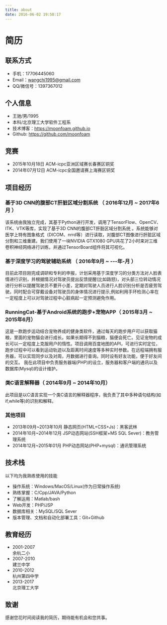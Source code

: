 ```yaml
---
title: about
date: 2016-06-02 19:58:17
---
```

# 简历
## 联系方式

- 手机：17706445060
- Email：wangchi1995@gmail.com
- QQ/微信号：1397367012

## 个人信息

 - 王驰/男/1995 
 - 本科/北京理工大学软件工程系 
 - 技术博客：https://moonfoam.github.io
 - Github: https://github.com/moonfoam

## 竞赛
- 2015年10月18日 ACM-icpc亚洲区域赛长春赛区铜奖
- 2014年07月12日 ACM-icpc全国邀请赛上海赛区铜奖

## 项目经历
### 基于3D CNN的腹部CT肝脏区域分割系统 （ 2016年12月 \~ 2017年6月 ）
该系统由我独立完成，其基于Python进行开发，调用了TensorFlow、OpenCV、ITK、VTK等库，实现了基于3D CNN的腹部CT肝脏区域分割系统 。系统能够对医学上特有图象格式（DICOM、nrrd等）进行读取，对腹部CT图像进行肝脏区域分割和三维重建。我们使用了一块NVIDIA GTX1080 GPU共花了2小时来对三维卷积神经网络进行训练，并通过TensorBoard组件将其可视化。

### 基于深度学习的驾驶辅助系统 （ 2016年9月 \~ ---年-月 ）
目前此项目刚完成调研和专利的申报，计划采用基于深度学习的分类方法对人脸表情进行识别，并根据情况对驾驶员提出反馈提醒(比如路怒)，对头部三位转动情况进行分析以提醒驾驶员不要开小差，定期对驾驶人员进行人脸识别分析是否疲劳驾驶。同时配合可穿戴设备对驾驶员的身体情况进行提示,例如利用手环检测心率在一定程度上可以对驾驶过程中心脏病起一定预测避免作用。

### RunningCat-基于Android系统的跑步+宠物APP（ 2015年3月 \~ 2015年6月）
这是一款跑步运动结合宠物养成的健身类软件，通过每天的跑步用户可以获取猫粮，里面的宠物猫会进行成长。如果长期得不到猫粮，猫便会死亡。见证宠物的成长可以一定程度上克服用户的惰性。项目调用百度地图的API，可进行实时定位，跑步过程中可以看到运动轨迹以及距离时间速度等多种实时参数。在远程端拥有服务器，可以实现同步以及对周，月数据进行查询。同时设有好友功能，便于好友间的交互。
我在此项目中负责服务器端(PHP)的设立，服务器和客户端的通讯以及数据库(Mysql)的设计维护。


### 类C语言解释器（ 2014年9月 \~ 2014年10月）
此项目是以C语言实现一个类C语言的解释器程序，我负责了其中多种语句结构(如if,while等)的识别和解释。


### 其他项目

- 2013年09月\~2013年10月 静态网页(HTML+CSS+Js)：黑客武林
- 2014年10月\~2014年12月 JSP动态网站(SSH框架+MS SQL Sever)：教务管理系统
- 2014年12月\~2015年01月 PHP动态网站(PHP+mysql)：通讯管理系统

## 技术栈

以下均为我熟练使用的技能
- 操作系统：Windows/MacOS/Linux(作为日常操作系统)
- 熟练掌握：C/Cpp/JAVA/Python
- 了解运用：Matlab/bash
- Web开发：PHP/JSP
- 数据库相关：MySQL/SQL Sever
- 版本管理、文档和自动化部署工具：Git+Github

## 教育经历
- 2001-2007    
余杭二小
- 2007-2010  
建兰中学
- 2010-2012  
杭州第四中学
- 2013-2017  
北京理工大学

## 致谢
感谢您花时间阅读我的简历，期待能有机会和您共事。

